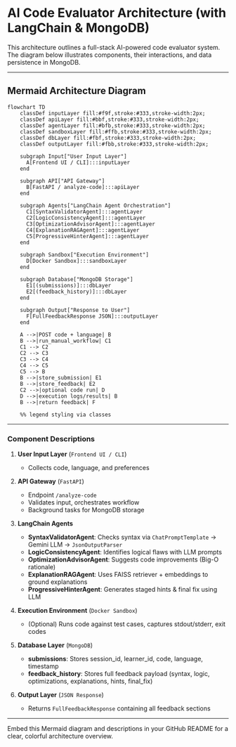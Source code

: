 # AI Code Evaluator Architecture (with LangChain & MongoDB)

This architecture outlines a full-stack AI-powered code evaluator system. The diagram below illustrates components, their interactions, and data persistence in MongoDB.

---

## **Mermaid Architecture Diagram**

```mermaid
flowchart TD
    classDef inputLayer fill:#f9f,stroke:#333,stroke-width:2px;
    classDef apiLayer fill:#bbf,stroke:#333,stroke-width:2px;
    classDef agentLayer fill:#bfb,stroke:#333,stroke-width:2px;
    classDef sandboxLayer fill:#ffb,stroke:#333,stroke-width:2px;
    classDef dbLayer fill:#fbf,stroke:#333,stroke-width:2px;
    classDef outputLayer fill:#fbb,stroke:#333,stroke-width:2px;

    subgraph Input["User Input Layer"]
      A[Frontend UI / CLI]:::inputLayer
    end

    subgraph API["API Gateway"]
      B[FastAPI / analyze-code]:::apiLayer
    end

    subgraph Agents["LangChain Agent Orchestration"]
      C1[SyntaxValidatorAgent]:::agentLayer
      C2[LogicConsistencyAgent]:::agentLayer
      C3[OptimizationAdvisorAgent]:::agentLayer
      C4[ExplanationRAGAgent]:::agentLayer
      C5[ProgressiveHinterAgent]:::agentLayer
    end

    subgraph Sandbox["Execution Environment"]
      D[Docker Sandbox]:::sandboxLayer
    end

    subgraph Database["MongoDB Storage"]
      E1[(submissions)]:::dbLayer
      E2[(feedback_history)]:::dbLayer
    end

    subgraph Output["Response to User"]
      F[FullFeedbackResponse JSON]:::outputLayer
    end

    A -->|POST code + language| B
    B -->|run_manual_workflow| C1
    C1 --> C2
    C2 --> C3
    C3 --> C4
    C4 --> C5
    C5 --> B
    B -->|store_submission| E1
    B -->|store_feedback| E2
    C2 -->|optional code run| D
    D -->|execution logs/results| B
    B -->|return feedback| F

    %% legend styling via classes
```

---

### **Component Descriptions**

1. **User Input Layer** (`Frontend UI / CLI`)

   * Collects code, language, and preferences

2. **API Gateway** (`FastAPI`)

   * Endpoint `/analyze-code`
   * Validates input, orchestrates workflow
   * Background tasks for MongoDB storage

3. **LangChain Agents**

   * **SyntaxValidatorAgent**: Checks syntax via `ChatPromptTemplate` → Gemini LLM → `JsonOutputParser`
   * **LogicConsistencyAgent**: Identifies logical flaws with LLM prompts
   * **OptimizationAdvisorAgent**: Suggests code improvements (Big-O rationale)
   * **ExplanationRAGAgent**: Uses FAISS retriever + embeddings to ground explanations
   * **ProgressiveHinterAgent**: Generates staged hints & final fix using LLM

4. **Execution Environment** (`Docker Sandbox`)

   * (Optional) Runs code against test cases, captures stdout/stderr, exit codes

5. **Database Layer** (`MongoDB`)

   * **submissions**: Stores session\_id, learner\_id, code, language, timestamp
   * **feedback\_history**: Stores full feedback payload (syntax, logic, optimizations, explanations, hints, final\_fix)

6. **Output Layer** (`JSON Response`)

   * Returns `FullFeedbackResponse` containing all feedback sections

---

Embed this Mermaid diagram and descriptions in your GitHub README for a clear, colorful architecture overview.
